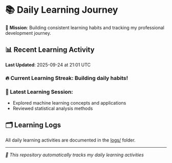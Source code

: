 # 📚 Daily Learning Journey

🎯 **Mission**: Building consistent learning habits and tracking my professional development journey.

## 📊 Recent Learning Activity

**Last Updated**: 2025-09-24 at 21:01 UTC

### 🔥 Current Learning Streak: Building daily habits!

### 📝 Latest Learning Session:
- Explored machine learning concepts and applications
- Reviewed statistical analysis methods

## 🗂️ Learning Logs

All daily learning activities are documented in the [logs/](./logs/) folder.

---
*🤖 This repository automatically tracks my daily learning activities*
